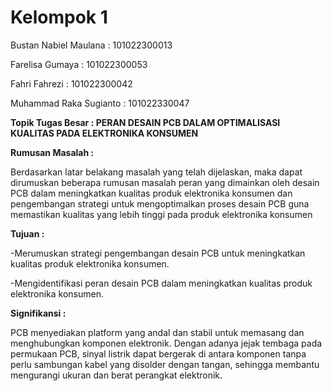 # Kelompok 1
Bustan Nabiel Maulana : 101022300013

Farelisa Gumaya : 101022300053

Fahri Fahrezi : 101022300042

Muhammad Raka Sugianto : 101022330047

**Topik Tugas Besar : PERAN DESAIN PCB DALAM OPTIMALISASI KUALITAS PADA ELEKTRONIKA KONSUMEN**

**Rumusan Masalah :**

Berdasarkan latar belakang masalah yang telah dijelaskan, maka dapat dirumuskan beberapa rumusan masalah peran yang dimainkan oleh desain PCB dalam meningkatkan kualitas produk elektronika konsumen dan pengembangan strategi untuk mengoptimalkan proses desain PCB guna memastikan kualitas yang lebih tinggi pada produk elektronika konsumen 

**Tujuan :**

-Merumuskan strategi pengembangan desain PCB untuk meningkatkan kualitas produk elektronika konsumen. 

-Mengidentifikasi peran desain PCB dalam meningkatkan kualitas produk elektronika konsumen. 

**Signifikansi :**

PCB menyediakan platform yang andal dan stabil untuk memasang dan menghubungkan komponen elektronik. Dengan adanya jejak tembaga pada permukaan PCB, sinyal listrik dapat bergerak di antara komponen tanpa perlu sambungan kabel yang disolder dengan tangan, sehingga membantu mengurangi ukuran dan berat perangkat elektronik. 

